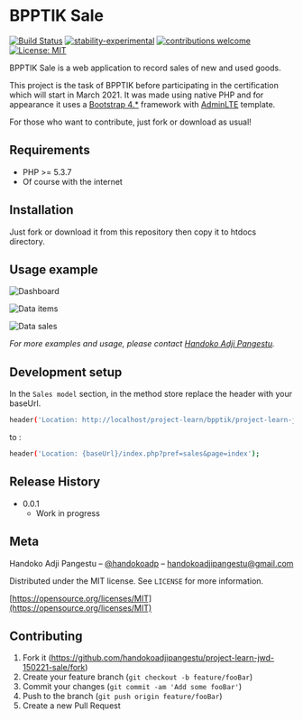 # BPPTIK Sale

[![Build Status](https://travis-ci.org/dwyl/esta.svg?branch=master)](https://github.com/handokoadjipangestu/project-learn-jwd-150221-sale)
[![stability-experimental](https://img.shields.io/badge/stability-experimental-orange.svg)](https://github.com/handokoadjipangestu/project-learn-jwd-150221-sale)
[![contributions welcome](https://img.shields.io/badge/contributions-welcome-brightgreen.svg?style=flat)](https://github.com/handokoadjipangestu/project-learn-jwd-150221-sale/fork)
[![License: MIT](https://img.shields.io/badge/License-MIT-yellow.svg)](https://opensource.org/licenses/MIT)

BPPTIK Sale is a web application to record sales of new and used goods.

This project is the task of BPPTIK before participating in the certification which will start in March 2021. It was made using native PHP and for appearance it uses a [Bootstrap 4.\*](https://getbootstrap.com/docs/4.0/getting-started/introduction/) framework with [AdminLTE](https://adminlte.io/) template.

For those who want to contribute, just fork or download as usual!

## Requirements

- PHP >= 5.3.7
- Of course with the internet

## Installation

Just fork or download it from this repository then copy it to htdocs directory.

## Usage example

![Dashboard](http://bebaskripsi.000webhostapp.com/project-learn-jwd-150221-sale/dashboard.png?)

![Data items](http://bebaskripsi.000webhostapp.com/project-learn-jwd-150221-sale/data-items.png?)

![Data sales](http://bebaskripsi.000webhostapp.com/project-learn-jwd-150221-sale/data-sales.png?)

_For more examples and usage, please contact [Handoko Adji Pangestu](https://www.instagram.com/handokoadp/)._

## Development setup

In the `Sales model` section, in the method store replace the header with your baseUrl.

```sh
header('Location: http://localhost/project-learn/bpptik/project-learn-jwd-150221-sale/index.php?pref=sale&page=index');
```

to :

```sh
header('Location: {baseUrl}/index.php?pref=sales&page=index');
```

## Release History

- 0.0.1
  - Work in progress

## Meta

Handoko Adji Pangestu – [@handokoadp](https://www.instagram.com/handokoadjip/) – handokoadjipangestu@gmail.com

Distributed under the MIT license. See `LICENSE` for more information.

[https://opensource.org/licenses/MIT](https://opensource.org/licenses/MIT)

## Contributing

1. Fork it (<https://github.com/handokoadjipangestu/project-learn-jwd-150221-sale/fork>)
2. Create your feature branch (`git checkout -b feature/fooBar`)
3. Commit your changes (`git commit -am 'Add some fooBar'`)
4. Push to the branch (`git push origin feature/fooBar`)
5. Create a new Pull Request
